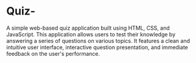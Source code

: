 # Quiz-
A simple web-based quiz application built using HTML, CSS, and JavaScript. This application allows users to test their knowledge by answering a series of questions on various topics. It features a clean and intuitive user interface, interactive question presentation, and immediate feedback on the user's performance.
